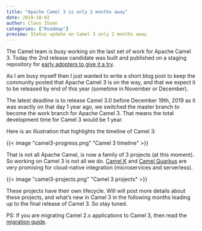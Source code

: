 ```yaml
---
title: "Apache Camel 3 is only 2 months away"
date: 2019-10-02
author: Claus Ibsen
categories: ["Roadmap"]
preview: Status update on Camel 3 only 2 months away
---
```


The Camel team is busy working on the last set of work for Apache Camel 3. Today the 2nd release candidate was built and published on a staging repository for [early adopters to give it a try](https://mail-archives.apache.org/mod_mbox/camel-dev/201910.mbox/%3CCADL1oAqjZVvbJ1cnxqzdcUk%2BkuyCMdyc7w8agZuoN6SYZjPDnA%40mail.gmail.com%3E).

As I am busy myself then I just wanted to write a short blog post to keep the community posted that Apache Camel 3 is on the way, and that we expect it to be released by end of this year (sometime in November or December).

The latest deadline is to release Camel 3.0 before December 19th, 2019 as it was exactly on that day 1 year ago, we switched the master branch to become the work branch for Apache Camel 3. That means the total development time for Camel 3 would be 1 year.

Here is an illustration that highlights the timeline of Camel 3:

{{< image "camel3-progress.png" "Camel 3 timeline" >}}

That is not all Apache Camel, is now a family of 3 projects (at this moment). So working on Camel 3 is not all we do. [Camel K](https://github.com/apache/camel-k/) and [Camel Quarkus](https://github.com/apache/camel-quarkus) are very promising for cloud-native integration (microservices and serverless).

{{< image "camel3-projects.png" "Camel 3 projects" >}}

These projects have their own lifecycle. Will will post more details about these projects, and what’s new in Camel 3 in the following months leading up to the final release of Camel 3. So stay tuned.

PS: If you are migrating Camel 2.x applications to Camel 3, then read the [migration guide](https://camel.apache.org/manual/latest/camel-3-migration-guide.html).
